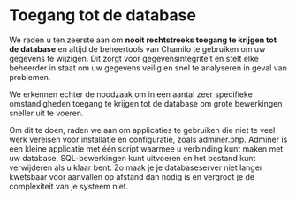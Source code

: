 # Toegang tot de database 

We raden u ten zeerste aan om **nooit rechtstreeks toegang te krijgen tot de database** en altijd de beheertools van Chamilo te gebruiken om uw gegevens te wijzigen. Dit zorgt voor gegevensintegriteit en stelt elke beheerder in staat om uw gegevens veilig en snel te analyseren in geval van problemen.

We erkennen echter de noodzaak om in een aantal zeer specifieke omstandigheden toegang te krijgen tot de database om grote bewerkingen sneller uit te voeren.

Om dit te doen, raden we aan om applicaties te gebruiken die niet te veel werk vereisen voor installatie en configuratie, zoals adminer.php. Adminer  is een kleine applicatie met één script waarmee u verbinding kunt maken met uw database, SQL-bewerkingen kunt uitvoeren en het bestand kunt verwijderen als u klaar bent. Zo maak je je databaseserver niet langer kwetsbaar voor aanvallen op afstand dan nodig is en vergroot je de complexiteit van je systeem niet.

